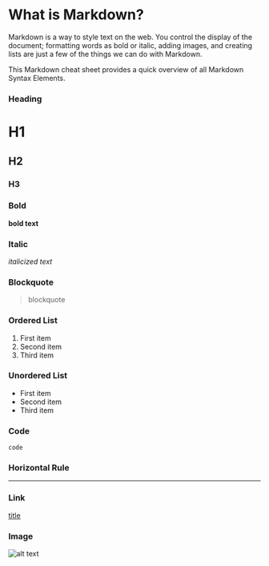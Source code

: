 # What is Markdown?
Markdown is a way to style text on the web. You control the display of the document; formatting words as bold or italic, adding images, and creating lists are just a few of the things we can do with Markdown.

This Markdown cheat sheet provides a quick overview of all Markdown Syntax Elements.

### Heading

# H1
## H2
### H3

### Bold

**bold text**

### Italic

*italicized text*

### Blockquote

> blockquote

### Ordered List

1. First item
2. Second item
3. Third item

### Unordered List

- First item
- Second item
- Third item

### Code

`code`

### Horizontal Rule

---

### Link

[title](https://www.example.com)

### Image

![alt text](image.jpg)
 
